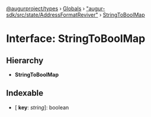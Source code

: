 [@augurproject/types](../README.md) › [Globals](../globals.md) › ["augur-sdk/src/state/AddressFormatReviver"](../modules/_augur_sdk_src_state_addressformatreviver_.md) › [StringToBoolMap](_augur_sdk_src_state_addressformatreviver_.stringtoboolmap.md)

# Interface: StringToBoolMap

## Hierarchy

* **StringToBoolMap**

## Indexable

* \[ **key**: *string*\]: boolean
